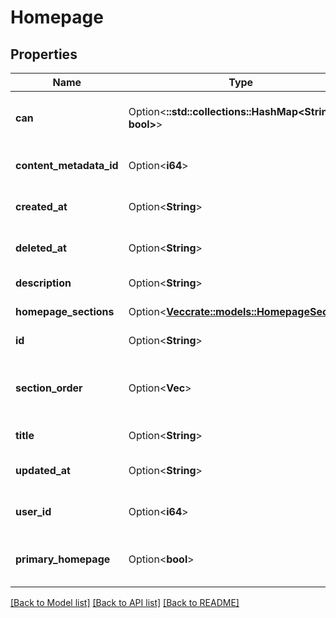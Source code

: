 # Homepage

## Properties

Name | Type | Description | Notes
------------ | ------------- | ------------- | -------------
**can** | Option<**::std::collections::HashMap<String, bool>**> | Operations the current user is able to perform on this object | [optional][readonly]
**content_metadata_id** | Option<**i64**> | Id of associated content_metadata record | [optional][readonly]
**created_at** | Option<**String**> | Date of homepage creation | [optional][readonly]
**deleted_at** | Option<**String**> | Date of homepage deletion | [optional]
**description** | Option<**String**> | Description of the homepage | [optional]
**homepage_sections** | Option<[**Vec<crate::models::HomepageSection>**](HomepageSection.md)> | Sections of the homepage | [optional][readonly]
**id** | Option<**String**> | Unique Id | [optional][readonly]
**section_order** | Option<**Vec<i64>**> | ids of the homepage sections in the order they should be displayed | [optional]
**title** | Option<**String**> | Title of the homepage | [optional]
**updated_at** | Option<**String**> | Date of last homepage update | [optional][readonly]
**user_id** | Option<**i64**> | User id of homepage creator | [optional][readonly]
**primary_homepage** | Option<**bool**> | Whether the homepage is the primary homepage or not | [optional][readonly]

[[Back to Model list]](../README.md#documentation-for-models) [[Back to API list]](../README.md#documentation-for-api-endpoints) [[Back to README]](../README.md)


